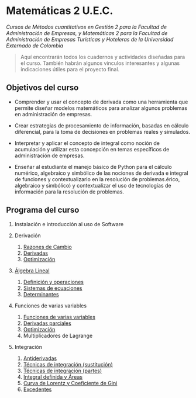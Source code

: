 # Matemáticas 2 U.E.C.
*Cursos de Métodos cuantitativos en Gestión 2 para la Facultad de Administración de Empresas, y Matemáticas 2 para la Facultad de Administración de Empresas Turísticas y Hoteleras  de la Universidad Externado de Colombia*

> Aquí encontrarán todos los cuadernos y actividades diseñadas para el curso. También habrán algunos vinculos interesantes y algunas indicaciones útiles para el proyecto final.

## Objetivos del curso

* Comprender y usar el concepto de derivada como una herramienta que permite diseñar modelos matemáticos para analizar algunos problemas en administración de empresas.

* Crear estrategias de procesamiento de información, basadas en cálculo diferencial, para la toma de decisiones en problemas reales y simulados.

* Interpretar y aplicar el concepto de integral como noción de acumulación y utilizar esta concepción en temas específicos de administración de empresas.

* Enseñar al estudiante el manejo básico de Python para el cálculo numérico, algebraico y simbólico de las nociones de derivada e integral de funciones y contextualizarlo en la resolución de problemas.érico, algebraico y simbólico) y contextualizar el uso de tecnologías de información para la resolución de problemas.

## Programa del curso

 1. Instalación e introducción al uso de Software 
 
 2. Derivación
    1. [Razones de Cambio](slides/rdc.slides.html)
    2. [Derivadas](slides/derivadas.slides.html)
    3. [Optimización](slides/optimizacion.slides.html)

3. [Álgebra Lineal](slides/alglin.html)
    1. [Definición y operaciones](slides/alglin.html#Matrices)
    2. [Sistemas de ecuaciones](slides/alglin.html#Resolución-de-sistemas-de-ecuaciones-lineales)
    3. [Determinantes](slides/alglin.html#Determinantes)
    
4. Funciones de varias variables 
    1. [Funciones de varias variables](slides/4.%20Funciones%20de%20dos%20Variables.slides.html)
    2. [Derivadas parciales](slides/5.%20Derivadas%20Parciales.slides.html)
    3. [Optimización](slides/6.%20Optimizaci%C3%B3nvv%20est.slides.html)
    4. Multiplicadores de Lagrange
    
5. Integración
    1. [Antiderivadas](slides/8.%20Antiderivadas.slides.html)
    2. [Técnicas de integración (sustitución)](slides/9.%20Integraci%C3%B3n%20por%20Sustitucion%20.slides.html)
    3. [Técnicas de integración (partes)](slides/10.%20Integraci%C3%B3n%20por%20partes.slides.html)
    4. [Integral definida y Áreas](slides/11.%20Integral%20definida%20y%20%C3%A1reas.slides.html)
    5. [Curva de Lorentz y Coeficiente de Gini](slides/12.%20Coeficiente%20de%20Gini.slides.html)
    6. [Excedentes](slides/13.%20Excedentes.slides.html)
    
